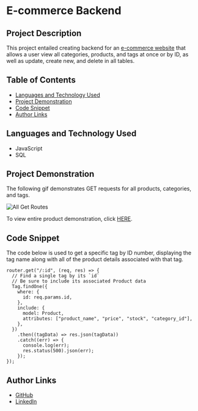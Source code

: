 # E-commerce Backend

## Project Description

This project entailed creating backend for an [e-commerce website](https://drive.google.com/file/d/1hbDGOQHpLH4LVwJbWAbv3ijbm0IPeXM3/view) that allows a user view all categories, products, and tags at once or by ID, as well as update, create new, and delete in all tables.

## Table of Contents

- [Languages and Technology Used](#languages-and-technology-used)
- [Project Demonstration](#project-demonstration)
- [Code Snippet](#code-snippet)
- [Author Links](#author-links)

## Languages and Technology Used

- JavaScript
- SQL

## Project Demonstration

The following gif demonstrates GET requests for all products, categories, and tags.

![All Get Routes](assets/demos/GET-all.gif)

To view entire product demonstration, click [HERE](https://drive.google.com/file/d/1hbDGOQHpLH4LVwJbWAbv3ijbm0IPeXM3/view).

## Code Snippet

The code below is used to get a specific tag by ID number, displaying the tag name along with all of the product details associated with that tag.

```
router.get("/:id", (req, res) => {
  // Find a single tag by its `id`
  // Be sure to include its associated Product data
  Tag.findOne({
    where: {
      id: req.params.id,
    },
    include: {
      model: Product,
      attributes: ["product_name", "price", "stock", "category_id"],
    },
  })
    .then((tagData) => res.json(tagData))
    .catch((err) => {
      console.log(err);
      res.status(500).json(err);
    });
});
```

## Author Links

- [GitHub](https://github.com/lilyannekot)
- [LinkedIn](https://www.linkedin.com/in/lilykot/)
